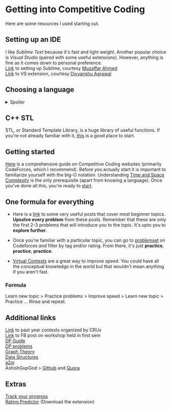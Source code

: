 # Getting into Competitive Coding
Here are some resources I used starting out.

## Setting up an IDE
I like *Sublime Text* because it's fast and light weight. Another popular choice is *Visual Studio* (paired with some useful extensions). However, anything is fine as it comes down to personal preference.\
[Link](Setting%20up%20Sublime.md) to setting up Sublime, courtesy [Muzaffar Ahmed](https://github.com/muzaffarahmed75)\
[Link](https://github.com/agrawal-d/competitive-programming-helper/) to VS extension, courtesy [Divyanshu Agrawal](https://github.com/agrawal-d)

## Choosing a language
<details>
  <summary>Spoiler</summary>
 
  It's *C++* and [here's](https://www.codingninjas.com/blog/2018/04/11/the-best-languages-for-competitive-programming) why.\
  **tl;dr**: C++ is the most commmonly used 'fast' language, that also comes with great functionality.
  
  If you're not already familiar with this language, it's advised that you switch over. There are infinitely many links on the internet that guide you through the basics, so this blog won't mention any.
</details>

## C++ STL
STL, or Standard Template Library, is a huge library of useful functions. If you're not already familiar with it, [this](https://hackerrank.com/domains/cpp/stl) is a good place to start.

## Getting started
[Here](CC%20Sites.md) is a comprehensive guide on Competitive Coding websites (primarily CodeForces, which I recommend).
Before you actually start it is important to familiarize yourself with the big-O notation. Understanding [Time and Space Complexity](https://www.hackerearth.com/practice/basic-programming/complexity-analysis/time-and-space-complexity/tutorial/) is the only prerequisite (apart from knowing a language). Once you've done all this, you're ready to [start](Hello%20world.cpp).

## One formula for everything
* Here is a [link](https://facebook.com/groups/BPHCCompetitiveCoding/permalink/2368441416724151/) to some very useful posts that cover most beginner topics. **Upsolve every problem** from these posts. Remember that these are only the first 2-3 problems that will introduce you to the topic. It's upto you to **explore further**.

* Once you're familiar with a particular topic, you can go to [problemset](https://codeforces.com/problemset) on Codeforces and filter by tag and/or rating. From there, it's just **practice**, **practice**, **practice**.

* [Virtual Contests](https://codeforces.com/blog/entry/70036) are a great way to improve speed. You could have all the conceptual knowledge in the world but that wouldn't mean anything if you aren't fast.

### Formula
Learn new topic > Practice problems > Improve speed > Learn new topic > Practice ... Rinse and repeat.

## Additional links
[Link](https://codeforces.com/group/mnjOBx357f/contests) to past year contests organized by CRUx\
[Link](https://facebook.com/groups/BPHCCompetitiveCoding/permalink/2470947036473588/) to FB post on workshop held in first sem\
[DP Guide](https://codeforces.com/blog/entry/67679)\
[DP problems](https://atcoder.jp/contests/dp)\
[Graph Theory](https://hackerearth.com/practice/algorithms/graphs/graph-representation/tutorial/)\
[Data Structures](https://hackerearth.com/practice/data-structures/arrays/1-d/tutorial/)\
[a2oj](https://a2oj.com/)\
AshishGupGod > [Github](https://github.com/Ashishgup1/Competitive-Coding?files=1) and [Quora](https://quora.com/What-are-some-C-hacks-for-competitive-programming-except-STL/answer/Ashish-Gupta-211?ch=10&share=79b0de97&srid=ihpN)

## Extras
[Track your progress](https://cfviz.netlify.com/)\
[Rating Predictor](https://cf-predictor-frontend.herokuapp.com/) (Download the extension)
